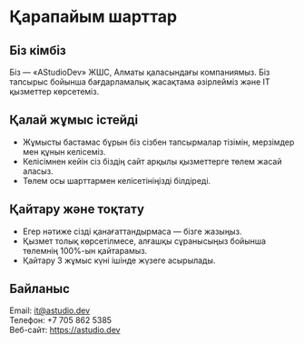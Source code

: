 # Қарапайым шарттар

## Біз кімбіз

Біз — «AStudioDev» ЖШС, Алматы қаласындағы компаниямыз. Біз тапсырыс бойынша бағдарламалық жасақтама әзірлейміз және IT қызметтер көрсетеміз.

## Қалай жұмыс істейді

- Жұмысты бастамас бұрын біз сізбен тапсырмалар тізімін, мерзімдер мен құнын келісеміз.
- Келісімнен кейін сіз біздің сайт арқылы қызметтерге төлем жасай аласыз.
- Төлем осы шарттармен келісетініңізді білдіреді.

## Қайтару және тоқтату

- Егер нәтиже сізді қанағаттандырмаса — бізге жазыңыз.
- Қызмет толық көрсетілмесе, алғашқы сұранысыңыз бойынша төлемнің 100%-ын қайтарамыз.
- Қайтару 3 жұмыс күні ішінде жүзеге асырылады.

## Байланыс

Email: it@astudio.dev  
Телефон: +7 705 862 5385  
Веб-сайт: https://astudio.dev
